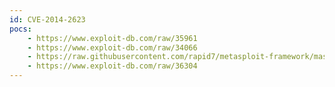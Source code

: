 ```yaml
---
id: CVE-2014-2623
pocs:
    - https://www.exploit-db.com/raw/35961
    - https://www.exploit-db.com/raw/34066
    - https://raw.githubusercontent.com/rapid7/metasploit-framework/master/modules/exploits/windows/misc/hp_dataprotector_cmd_exec.rb
    - https://www.exploit-db.com/raw/36304
---
```

